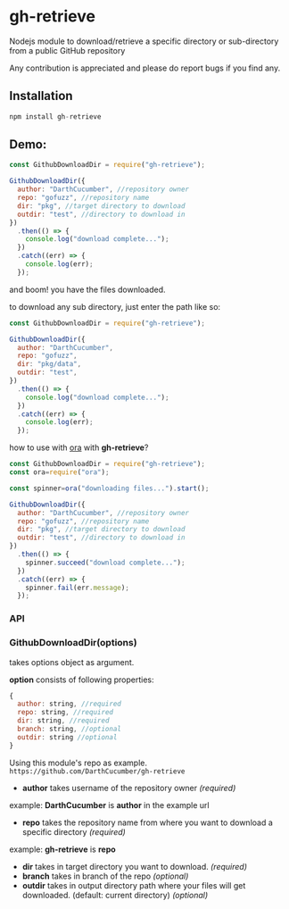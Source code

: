 # gh-retrieve

Nodejs module to download/retrieve a specific directory or sub-directory from a public GitHub repository

Any contribution is appreciated and please do report bugs if you find any.

## Installation

```js
npm install gh-retrieve
```

## Demo:

```js
const GithubDownloadDir = require("gh-retrieve");

GithubDownloadDir({
  author: "DarthCucumber", //repository owner
  repo: "gofuzz", //repository name
  dir: "pkg", //target directory to download
  outdir: "test", //directory to download in
})
  .then(() => {
    console.log("download complete...");
  })
  .catch((err) => {
    console.log(err);
  });
```

and boom! you have the files downloaded.

to download any sub directory, just enter the path like so:

```js
const GithubDownloadDir = require("gh-retrieve");

GithubDownloadDir({
  author: "DarthCucumber",
  repo: "gofuzz",
  dir: "pkg/data",
  outdir: "test",
})
  .then(() => {
    console.log("download complete...");
  })
  .catch((err) => {
    console.log(err);
  });
```

how to use with [ora](https://www.npmjs.com/package/ora)  with **gh-retrieve**?

```js
const GithubDownloadDir = require("gh-retrieve");
const ora=require("ora");

const spinner=ora("downloading files...").start();

GithubDownloadDir({
  author: "DarthCucumber", //repository owner
  repo: "gofuzz", //repository name
  dir: "pkg", //target directory to download
  outdir: "test", //directory to download in
})
  .then(() => {
    spinner.succeed("download complete...");
  })
  .catch((err) => {
    spinner.fail(err.message);
  });
```

### API

### GithubDownloadDir(options)

takes options object as argument.

**option** consists of following properties:

```js
{
  author: string, //required
  repo: string, //required
  dir: string, //required
  branch: string, //optional
  outdir: string //optional
}
```

Using this module's repo as example. `https://github.com/DarthCucumber/gh-retrieve`

- **author** takes username of the repository owner _(required)_

example: **DarthCucumber** is **author** in the example url

- **repo** takes the repository name from where you want to download a specific directory _(required)_

example: **gh-retrieve** is **repo**

- **dir** takes in target directory you want to download. _(required)_
- **branch** takes in branch of the repo _(optional)_
- **outdir** takes in output directory path where your files will get downloaded. (default: current directory) _(optional)_
